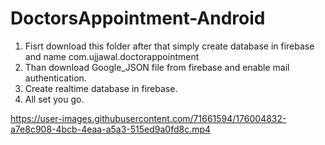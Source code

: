 # DoctorsAppointment-Android
1. Fisrt download this folder after that simply create database in firebase and name com.ujjawal.doctorappointment
2. Than download Google_JSON file from firebase and enable mail authentication.
3. Create realtime database in firebase.
4. All set you go.

https://user-images.githubusercontent.com/71661594/176004832-a7e8c908-4bcb-4eaa-a5a3-515ed9a0fd8c.mp4

